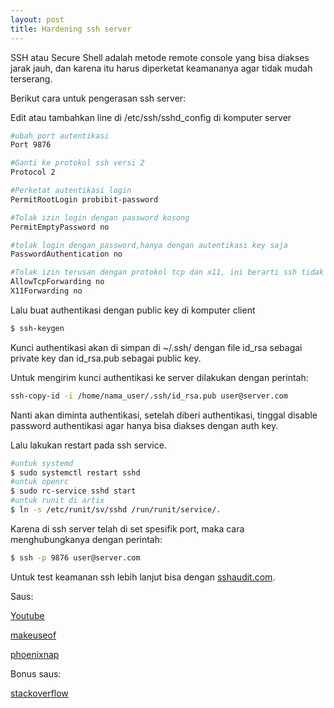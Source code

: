 ```yaml
---
layout: post
title: Hardening ssh server
---
```


SSH atau Secure Shell adalah metode remote console yang bisa diakses jarak jauh, dan karena itu harus diperketat keamananya agar tidak mudah terserang.

Berikut cara untuk pengerasan ssh server:

Edit atau tambahkan line di /etc/ssh/sshd_config di komputer server

```bash
#ubah port autentikasi
Port 9876

#Ganti ke protokol ssh versi 2
Protocol 2

#Perketat autentikasi login
PermitRootLogin probibit-password

#Tolak izin login dengan password kosong
PermitEmptyPassword no

#tolak login dengan password,hanya dengan autentikasi key saja
PasswordAuthentication no

#Tolak izin terusan dengan protokol tcp dan x11, ini berarti ssh tidak bisa mengakses remote desktop
AllowTcpForwarding no
X11Forwarding no
```

Lalu buat authentikasi dengan public key di komputer client
```bash
$ ssh-keygen
```
Kunci authentikasi akan di simpan di ~/.ssh/ dengan file id_rsa sebagai private key dan id_rsa.pub sebagai public key.

Untuk mengirim kunci authentikasi ke server dilakukan dengan perintah:
```bash
ssh-copy-id -i /home/nama_user/.ssh/id_rsa.pub user@server.com
```
Nanti akan diminta authentikasi, setelah diberi authentikasi, tinggal disable password authentikasi agar hanya bisa diakses dengan auth key.

Lalu lakukan restart pada ssh service.
```bash
#untuk systemd
$ sudo systemctl restart sshd
#untuk openrc
$ sudo rc-service sshd start
#untuk runit di artix 
$ ln -s /etc/runit/sv/sshd /run/runit/service/.
```
Karena di ssh server telah di set spesifik port, maka cara menghubungkanya dengan perintah:
```bash
$ ssh -p 9876 user@server.com
```

Untuk test keamanan ssh lebih lanjut bisa dengan [sshaudit.com](https://sshaudit.com).

Saus:

[Youtube](https://www.youtube.com/watch?v=l1iu3iZq1aQ)

[makeuseof](https://www.makeuseof.com/ways-to-secure-ssh-connections-linux/)

[phoenixnap](https://phoenixnap.com/kb/ssh-with-key)

Bonus saus:

[stackoverflow](https://stackoverflow.com/questions/2419566/best-way-to-use-multiple-ssh-private-keys-on-one-client)
